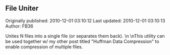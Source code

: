 ## File Uniter 
Originally published: 2010-12-01 03:10:12 
Last updated: 2010-12-01 03:10:13 
Author: FB36  
 
Unites N files into a single file (or separates them back).\n\nThis utility can be used together w/ my other post titled "Huffman Data Compression" to enable compression of multiple files.